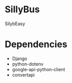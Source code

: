 # SillyBus
SilybEasy

# Dependencies
- Django
- python-dotenv
- google-api-python-client
- convertapi
